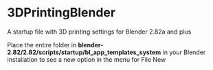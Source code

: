 # 3DPrintingBlender
A startup file with 3D printing settings for Blender 2.82a and plus

Place the entire folder in <b>blender-2.82/2.82/scripts/startup/bl_app_templates_system</b> in your Blender installation to see a new option in the menu for File New
